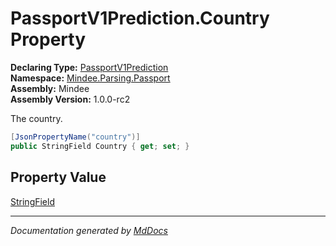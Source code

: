 ﻿<!--  
  <auto-generated>   
    The contents of this file were generated by a tool.  
    Changes to this file may be list if the file is regenerated  
  </auto-generated>   
-->

# PassportV1Prediction.Country Property

**Declaring Type:** [PassportV1Prediction](../index.md)  
**Namespace:** [Mindee.Parsing.Passport](../../index.md)  
**Assembly:** Mindee  
**Assembly Version:** 1.0.0\-rc2

The country.

```csharp
[JsonPropertyName("country")]
public StringField Country { get; set; }
```

## Property Value

[StringField](../../../Common/StringField/index.md)

___

*Documentation generated by [MdDocs](https://github.com/ap0llo/mddocs)*
